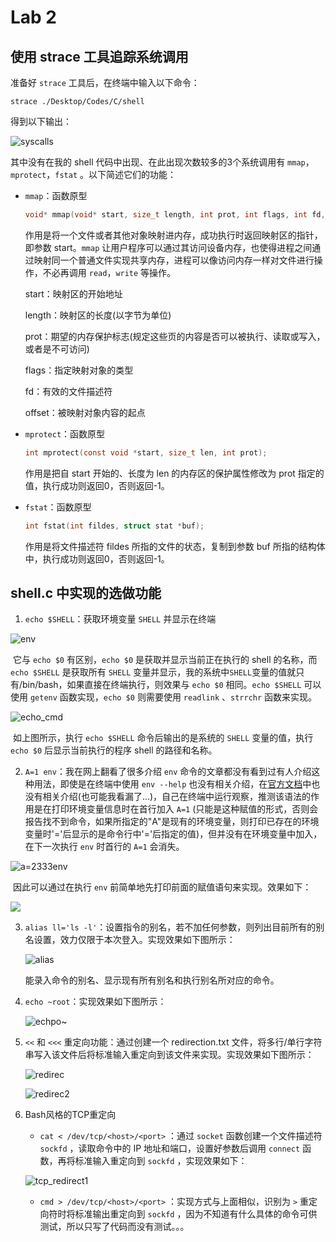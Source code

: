 # Lab 2

## 使用 strace 工具追踪系统调用

准备好 `strace` 工具后，在终端中输入以下命令：

```
strace ./Desktop/Codes/C/shell
```

得到以下输出：

![syscalls](/media/snowball/Data/USTC/OSH-2021/OSH-2021-Labs/lab2/pictures/syscalls.png)

其中没有在我的 shell 代码中出现、在此出现次数较多的3个系统调用有 `mmap`，`mprotect`，`fstat` 。以下简述它们的功能：

* `mmap`：函数原型

  ```c
  void* mmap(void* start, size_t length, int prot, int flags, int fd, off_t offset);
  ```

  作用是将一个文件或者其他对象映射进内存，成功执行时返回映射区的指针，即参数 start。`mmap` 让用户程序可以通过其访问设备内存，也使得进程之间通过映射同一个普通文件实现共享内存，进程可以像访问内存一样对文件进行操作，不必再调用 `read`，`write` 等操作。

  start：映射区的开始地址

  length：映射区的长度(以字节为单位)

  prot：期望的内存保护标志(规定这些页的内容是否可以被执行、读取或写入，或者是不可访问)

  flags：指定映射对象的类型

  fd：有效的文件描述符

  offset：被映射对象内容的起点

* `mprotect`：函数原型

  ```C
  int mprotect(const void *start, size_t len, int prot);
  ```

  作用是把自 start 开始的、长度为 len 的内存区的保护属性修改为 prot 指定的值，执行成功则返回0，否则返回-1。 

* `fstat`：函数原型

  ```c
  int fstat(int fildes, struct stat *buf);
  ```

  作用是将文件描述符 fildes 所指的文件的状态，复制到参数 buf 所指的结构体中，执行成功则返回0，否则返回-1。

## shell.c 中实现的选做功能

1. `echo $SHELL`：获取环境变量 `SHELL` 并显示在终端

![env](/media/snowball/Data/USTC/OSH-2021/OSH-2021-Labs/lab2/pictures/env.jpg)

​		它与 `echo $0` 有区别，`echo $0` 是获取并显示当前正在执行的 shell 的名称，而 `echo $SHELL` 是获取所有 `SHELL` 变量并显示，我的系统中`SHELL`变量的值就只有/bin/bash，如果直接在终端执行，则效果与 `echo $0` 相同。`echo $SHELL` 可以使用 `getenv` 函数实现，`echo $0` 则需要使用 `readlink` 、`strrchr` 函数来实现。

![echo_cmd](/media/snowball/Data/USTC/OSH-2021/OSH-2021-Labs/lab2/pictures/echo_cmd.jpg)

​		如上图所示，执行 `echo $SHELL` 命令后输出的是系统的 `SHELL` 变量的值，执行 `echo $0` 后显示当前执行的程序 shell 的路径和名称。

2. `A=1 env`：我在网上翻看了很多介绍 `env` 命令的文章都没有看到过有人介绍这种用法，即使是在终端中使用 `env --help` 也没有相关介绍，在[官方文档](https://www.gnu.org/software/coreutils/env)中也没有相关介绍(也可能我看漏了...)，自己在终端中运行观察，推测该语法的作用是在打印环境变量信息时在首行加入 `A=1` (只能是这种赋值的形式，否则会报告找不到命令，如果所指定的"A"是现有的环境变量，则打印已存在的环境变量时'='后显示的是命令行中'='后指定的值)，但并没有在环境变量中加入，在下一次执行 `env` 时首行的 `A=1` 会消失。

![a=2333env](/media/snowball/Data/USTC/OSH-2021/OSH-2021-Labs/lab2/pictures/a=2333env.jpg)

​		因此可以通过在执行 `env` 前简单地先打印前面的赋值语句来实现。效果如下：

![](/media/snowball/Data/USTC/OSH-2021/OSH-2021-Labs/lab2/pictures/A=233env.jpg)

3. `alias ll='ls -l'`：设置指令的别名，若不加任何参数，则列出目前所有的别名设置，效力仅限于本次登入。实现效果如下图所示：

   ![alias](/media/snowball/Data/USTC/OSH-2021/OSH-2021-Labs/lab2/pictures/alias.jpg)

   能录入命令的别名、显示现有所有别名和执行别名所对应的命令。

4. `echo ~root`：实现效果如下图所示：

   ![echpo~](/media/snowball/Data/USTC/OSH-2021/OSH-2021-Labs/lab2/pictures/echo~.jpg)

5. `<<` 和 `<<<` 重定向功能：通过创建一个 redirection.txt 文件，将多行/单行字符串写入该文件后将标准输入重定向到该文件来实现。实现效果如下图所示：

   ![redirec](/media/snowball/Data/USTC/OSH-2021/OSH-2021-Labs/lab2/pictures/redirec.jpg)

   ![redirec2](/media/snowball/Data/USTC/OSH-2021/OSH-2021-Labs/lab2/pictures/redirec2.jpg)

6. Bash风格的TCP重定向

   * `cat < /dev/tcp/<host>/<port>` ：通过 `socket` 函数创建一个文件描述符 `sockfd` ，读取命令中的 IP 地址和端口，设置好参数后调用 `connect` 函数，再将标准输入重定向到 `sockfd` ，实现效果如下：

   ![tcp_redirect1](/media/snowball/Data/USTC/OSH-2021/OSH-2021-Labs/lab2/pictures/tcp_redirect1.jpg)

   * `cmd > /dev/tcp/<host>/<port>` ：实现方式与上面相似，识别为 `>` 重定向符时将标准输出重定向到 `sockfd` ，因为不知道有什么具体的命令可供测试，所以只写了代码而没有测试。。。

   



